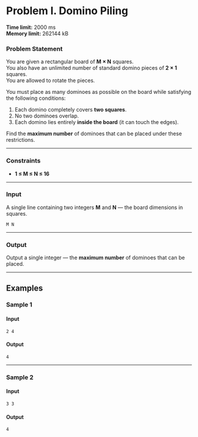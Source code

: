 # Problem I. Domino Piling  

**Time limit:** 2000 ms  
**Memory limit:** 262144 kB  

### Problem Statement  
You are given a rectangular board of **M × N** squares.  
You also have an unlimited number of standard domino pieces of **2 × 1** squares.  
You are allowed to rotate the pieces.  

You must place as many dominoes as possible on the board while satisfying the following conditions:  

1. Each domino completely covers **two squares**.  
2. No two dominoes overlap.  
3. Each domino lies entirely **inside the board** (it can touch the edges).  

Find the **maximum number** of dominoes that can be placed under these restrictions.  

---

### Constraints  
- **1 ≤ M ≤ N ≤ 16**  

---

### Input  
A single line containing two integers **M** and **N** — the board dimensions in squares.  

```
M N
```

---

### Output  
Output a single integer — the **maximum number** of dominoes that can be placed.  

---

## Examples  

### **Sample 1**  
#### **Input**  
```
2 4
```
#### **Output**  
```
4
```

---

### **Sample 2**  
#### **Input**  
```
3 3
```
#### **Output**  
```
4
```
